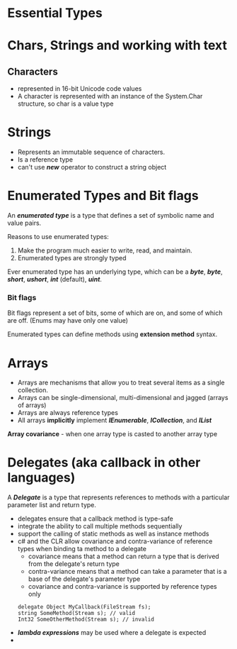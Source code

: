 ﻿# Essential Types

# Chars, Strings and working with text

## Characters

- represented in 16-bit Unicode code values
- A character is represented with an instance of the System.Char structure, so char is a value type

# Strings

- Represents an immutable sequence of characters.
- Is a reference type
- can't use ___new___ operator to construct a string object

# Enumerated Types and Bit flags

An ___enumerated type___ is a type that defines a set of symbolic name and value pairs.

Reasons to use enumerated types:

1. Make the program much easier to write, read, and maintain.
2. Enumerated types are strongly typed

Ever enumerated type has an underlying type, which can be a ___byte___, ___byte___, ___short___, ___ushort___,
___int___ (default), ___uint___.

### Bit flags

Bit flags represent a set of bits, some of which are on, and some of which are off. (Enums may have only one value)

Enumerated types can define methods using __extension method__ syntax.

# Arrays

- Arrays are mechanisms that allow you to treat several items as a single collection.
- Arrays can be single-dimensional, multi-dimensional and jagged (arrays of arrays)
- Arrays are always reference types
- All arrays __implicitly__ implement ___IEnumerable___, ___ICollection___, and ___IList___

__Array covariance__ - when one array type is casted to another array type

# Delegates (aka callback in other languages)

A ___Delegate___ is a type that represents references to methods with a particular parameter list and return type.

- delegates ensure that a callback method is type-safe
- integrate the ability to call multiple methods sequentially
- support the calling of static methods as well as instance methods
- c# and the CLR allow covariance and contra-variance of reference types when binding ta method to a delegate
    - covariance means that a method can return a type that is derived from the delegate's return type
    - contra-variance means that a method can take a parameter that is a base of the delegate's parameter type
    - covariance and contra-variance is supported by reference types only
  ```
  delegate Object MyCallback(FileStream fs);
  string SomeMethod(Stream s); // valid 
  Int32 SomeOtherMethod(Stream s); // invalid
  ```
- ___lambda expressions___ may be used where a delegate is expected
- 